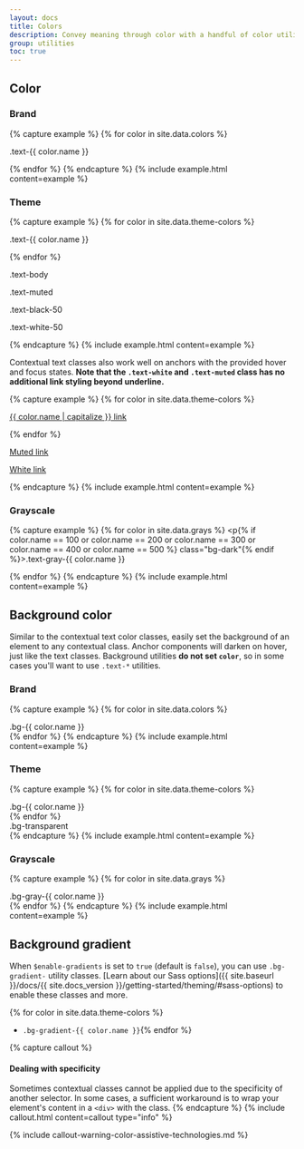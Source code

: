 ```yaml
---
layout: docs
title: Colors
description: Convey meaning through color with a handful of color utility classes. Includes support for styling links with hover states, too.
group: utilities
toc: true
---
```


## Color

### Brand

{% capture example %}
{% for color in site.data.colors %}
<p class="text-{{ color.name }}{% if color.name == "white" or color.name == "cool-gray" or color.name == "warm-gray" %} bg-dark{% endif %}">.text-{{ color.name }}</p>{% endfor %}
{% endcapture %}
{% include example.html content=example %}

### Theme

{% capture example %}
{% for color in site.data.theme-colors %}
<p class="text-{{ color.name }}{% if color.name == "light" %} bg-dark{% endif %}">.text-{{ color.name }}</p>{% endfor %}
<p class="text-body">.text-body</p>
<p class="text-muted">.text-muted</p>
<p class="text-black-50">.text-black-50</p>
<p class="text-white-50 bg-dark">.text-white-50</p>
{% endcapture %}
{% include example.html content=example %}

Contextual text classes also work well on anchors with the provided hover and focus states. **Note that the `.text-white` and `.text-muted` class has no additional link styling beyond underline.**

{% capture example %}
{% for color in site.data.theme-colors %}
<p><a href="#" class="text-{{ color.name }}{% if color.name == "light" %} bg-dark{% endif %}">{{ color.name | capitalize }} link</a></p>{% endfor %}
<p><a href="#" class="text-muted">Muted link</a></p>
<p><a href="#" class="text-white bg-dark">White link</a></p>
{% endcapture %}
{% include example.html content=example %}

### Grayscale

{% capture example %}
{% for color in site.data.grays %}
<p{% if color.name == 100 or color.name == 200 or color.name == 300 or color.name == 400 or color.name == 500 %} class="bg-dark"{% endif %}><span class="text-gray-{{ color.name }}">.text-gray-{{ color.name }}</span></p>{% endfor %}
{% endcapture %}
{% include example.html content=example %}


## Background color

Similar to the contextual text color classes, easily set the background of an element to any contextual class. Anchor components will darken on hover, just like the text classes. Background utilities **do not set `color`**, so in some cases you'll want to use `.text-*` utilities.

### Brand

{% capture example %}
{% for color in site.data.colors %}
<div class="p-3 mb-2 bg-{{ color.name }}">.bg-{{ color.name }}</div>{% endfor %}
{% endcapture %}
{% include example.html content=example %}

### Theme

{% capture example %}
{% for color in site.data.theme-colors %}
<div class="p-3 mb-2 bg-{{ color.name }}">.bg-{{ color.name }}</div>{% endfor %}
<div class="p-3 mb-2 bg-transparent text-dark">.bg-transparent</div>
{% endcapture %}
{% include example.html content=example %}

### Grayscale

{% capture example %}
{% for color in site.data.grays %}
<div class="p-3 mb-2 bg-gray-{{ color.name }}">.bg-gray-{{ color.name }}</div>{% endfor %}
{% endcapture %}
{% include example.html content=example %}

## Background gradient

When `$enable-gradients` is set to `true` (default is `false`), you can use `.bg-gradient-` utility classes. [Learn about our Sass options]({{ site.baseurl }}/docs/{{ site.docs_version }}/getting-started/theming/#sass-options) to enable these classes and more.

{% for color in site.data.theme-colors %}
- `.bg-gradient-{{ color.name }}`{% endfor %}

{% capture callout %}
#### Dealing with specificity

Sometimes contextual classes cannot be applied due to the specificity of another selector. In some cases, a sufficient workaround is to wrap your element's content in a `<div>` with the class.
{% endcapture %}
{% include callout.html content=callout type="info" %}

{% include callout-warning-color-assistive-technologies.md %}
